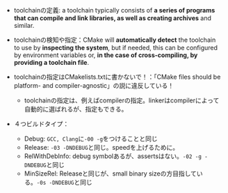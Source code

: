- toolchainの定義: a toolchain typically consists of **a series of programs that can compile and link libraries, as well as creating archives** and similar.
- toolchainの検知や指定：CMake will **automatically detect** the toolchain to use by **inspecting the system**, but if needed, this can be configured by environment variables or, **in the case of cross-compiling, by providing a toolchain file**.
- toolchainの指定はCMakelists.txtに書かないで！：「CMake files should be platform- and compiler-agnostic」の説に違反している！
  - toolchainの指定は、例えばcompilerの指定。linkerはcompilerによって自動的に選ばれるが、指定もできる。

- ４つビルドタイプ：
  - Debug: `GCC, Clang`に`-00 -g`をつけることと同じ
  - Release: `-03 -DNDEBUG`と同じ。speedを上げるために。
  - RelWithDebInfo: debug symbolあるが、assertsはない。`-02 -g -DNDEBUG`と同じ
  - MinSizeRel: Releaseと同じが、small binary sizeの方目指している。`-0s -DNDEBUG`と同じ